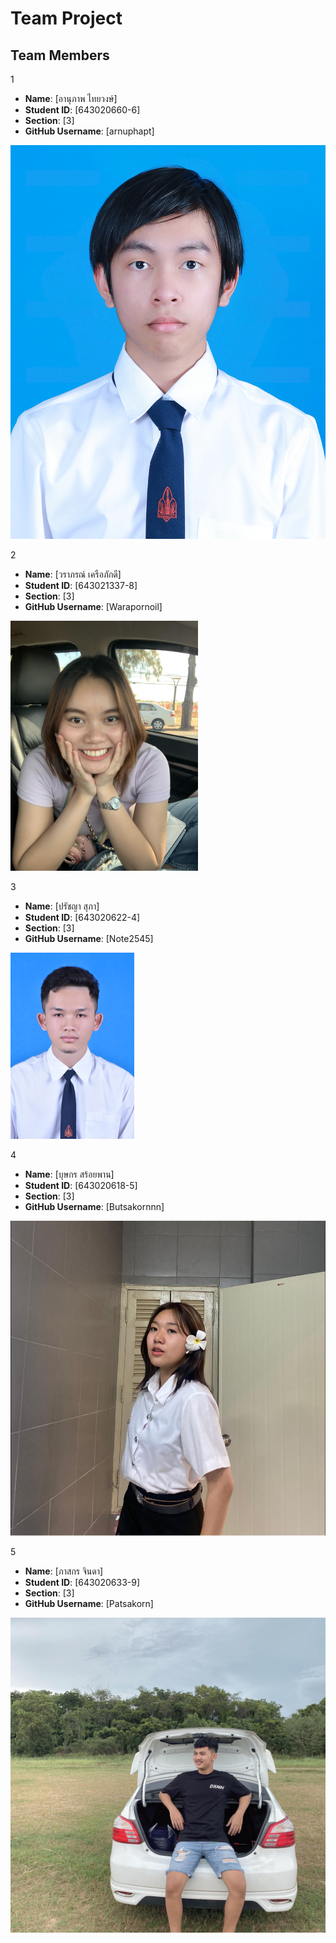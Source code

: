 # Team Project

## Team Members
1
- **Name**: [อานุภาพ ไทยวงษ์]
- **Student ID**: [643020660-6]
- **Section**: [3]
- **GitHub Username**: [arnuphapt]

![Your Image](media/me.jpg)

2
- **Name**: [วราภรณ์ เครือภักดี]
- **Student ID**: [643021337-8]
- **Section**: [3]
- **GitHub Username**: [Warapornoil]

<img src = https://github.com/arnuphapt/Softend-g/blob/main/media/%E0%B8%A7%E0%B8%A3%E0%B8%B2%E0%B8%A0%E0%B8%A3%E0%B8%93%E0%B9%8C.jpg width="300" alt = Your Image>

3   
- **Name**: [ปรัชญา สุภา]
- **Student ID**: [643020622-4]
- **Section**: [3]
- **GitHub Username**: [Note2545]

![Your Image](media/ปรัชญา.jpeg)

4  
- **Name**: [บุษกร สร้อยพาน]
- **Student ID**: [643020618-5]
- **Section**: [3]
- **GitHub Username**: [Butsakornnn]

![Your Image](media/butsakornsp.jpg)

5
- **Name**: [ภาสกร จินดา]
- **Student ID**: [643020633-9]
- **Section**: [3]
- **GitHub Username**: [Patsakorn]

![Your Image](media/Patsakorn.jpg)



